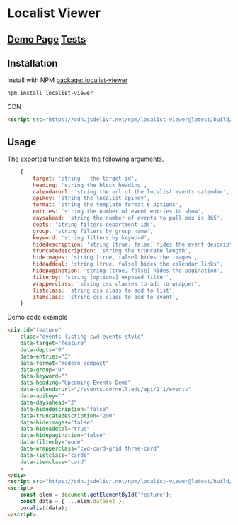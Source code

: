 # Localist Viewer

## [Demo Page](https://philwilliammee.github.io/localist-viewer/docs) [Tests](https://philwilliammee.github.io/localist-viewer/coverage)

## Installation

Install with NPM [package: localist-viewer](https://philwilliammee.github.io/localist-viewer/)

```bash
npm install localist-viewer
```

CDN

```html
<script src="https://cdn.jsdelivr.net/npm/localist-viewer@latest/build/index.js"></script>
```

## Usage

The exported function takes the following arguments.

```js
    {
        target: 'string - the target id',
        heading: 'string the block heading',
        calendarurl: 'string the url of the localist events calendar',
        apikey: 'string the localist apikey',
        format: 'string the template format 6 options',
        entries: 'string the number of event entries to show',
        daysahead: 'string the number of events to pull max is 365',
        depts: 'string filters department ids',
        group: 'string filters by group name',
        keyword: 'string filters by keyword',
        hidedescription: 'string [true, false] hides the event description',
        truncatedescription: 'string the truncate length',
        hideimages: 'string [true, false] hides the images',
        hideaddcal: 'string [true, false] hides the calendar links',
        hidepagination: 'string [true, false] hides the pagination',
        filterby: 'string [options] exposed filter',
        wrapperclass: 'string css classes to add to wrapper',
        listclass: 'string css class to add to list',
        itemclass: 'string css class to add to event',
    }
```

Demo code example

```html
<div id="feature"
    class="events-listing cwd-events-style"
    data-target="feature"
    data-depts="0"
    data-entries="3"
    data-format="modern_compact"
    data-group="0"
    data-keyword=""
    data-heading="Upcoming Events Demo"
    data-calendarurl="//events.cornell.edu/api/2.1/events"
    data-apikey=""
    data-daysahead="2"
    data-hidedescription="false"
    data-truncatedescription="200"
    data-hideimages="false"
    data-hideaddcal="true"
    data-hidepagination="false"
    data-filterby="none"
    data-wrapperclass="cwd-card-grid three-card"
    data-listclass="cards"
    data-itemclass="card"
    >
</div>
<script src="https://cdn.jsdelivr.net/npm/localist-viewer@latest/build/index.js"></script>
<script>
    const elem = document.getElementById('feature');
    const data = { ...elem.dataset };
    Localist(data);
</script>
```
